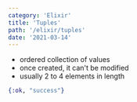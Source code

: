 ```yaml
---
category: 'Elixir'
title: 'Tuples'
path: '/elixir/tuples'
date: '2021-03-14'
---
```


- ordered collection of values
- once created, it can't be modified
- usually 2 to 4 elements in length

```elixir
{:ok, "success"}
```
